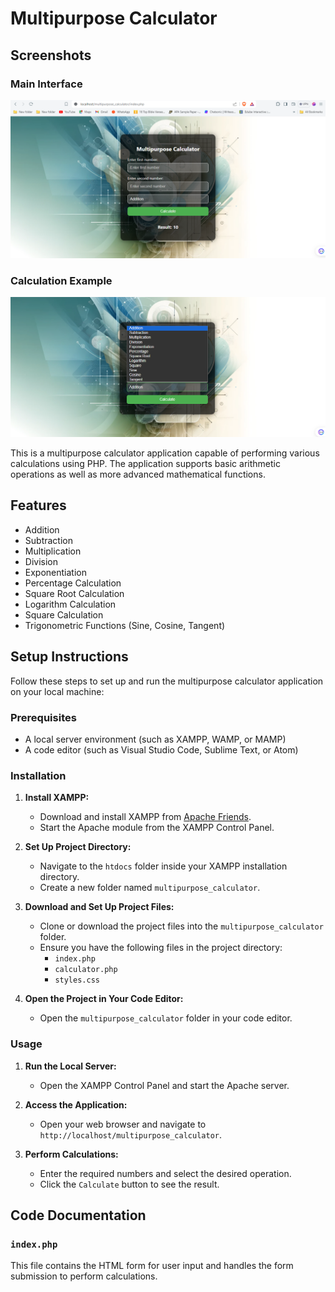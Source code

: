 # Multipurpose Calculator

## Screenshots

### Main Interface
![Main Interface](images/image.png)

### Calculation Example

![Dropdown menu](images/image-1.png)


This is a multipurpose calculator application capable of performing various calculations using PHP. The application supports basic arithmetic operations as well as more advanced mathematical functions.


## Features

- Addition
- Subtraction
- Multiplication
- Division
- Exponentiation
- Percentage Calculation
- Square Root Calculation
- Logarithm Calculation
- Square Calculation
- Trigonometric Functions (Sine, Cosine, Tangent)

## Setup Instructions

Follow these steps to set up and run the multipurpose calculator application on your local machine:

### Prerequisites

- A local server environment (such as XAMPP, WAMP, or MAMP)
- A code editor (such as Visual Studio Code, Sublime Text, or Atom)

### Installation

1. **Install XAMPP:**
   - Download and install XAMPP from [Apache Friends](https://www.apachefriends.org/index.html).
   - Start the Apache module from the XAMPP Control Panel.

2. **Set Up Project Directory:**
   - Navigate to the `htdocs` folder inside your XAMPP installation directory.
   - Create a new folder named `multipurpose_calculator`.

3. **Download and Set Up Project Files:**
   - Clone or download the project files into the `multipurpose_calculator` folder.
   - Ensure you have the following files in the project directory:
     - `index.php`
     - `calculator.php`
     - `styles.css`

4. **Open the Project in Your Code Editor:**
   - Open the `multipurpose_calculator` folder in your code editor.

### Usage

1. **Run the Local Server:**
   - Open the XAMPP Control Panel and start the Apache server.

2. **Access the Application:**
   - Open your web browser and navigate to `http://localhost/multipurpose_calculator`.

3. **Perform Calculations:**
   - Enter the required numbers and select the desired operation.
   - Click the `Calculate` button to see the result.

## Code Documentation

### `index.php`

This file contains the HTML form for user input and handles the form submission to perform calculations.

